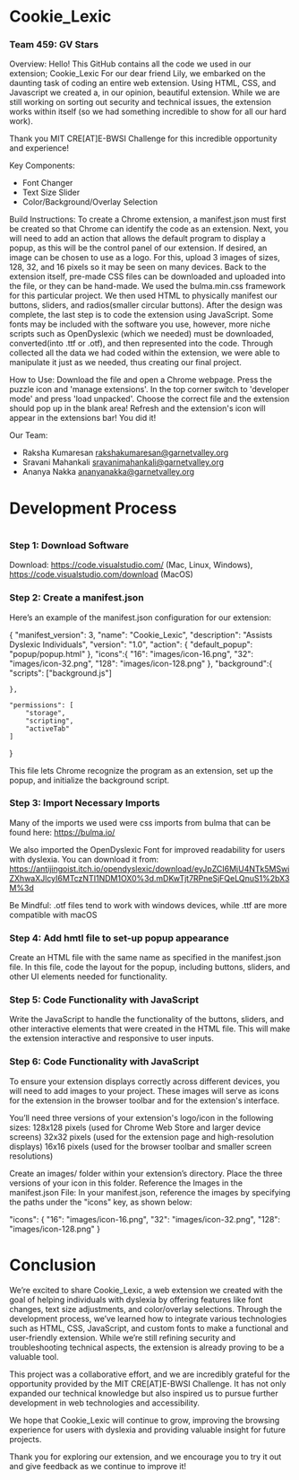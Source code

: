 <h1>Cookie_Lexic</h1>

<h3>Team 459: GV Stars</h3>

Overview:
Hello! This GitHub contains all the code we used in our extension; Cookie_Lexic
For our dear friend Lily, we embarked on the daunting task of coding an entire web extension. Using HTML, CSS, and Javascript we created a, in our opinion, beautiful extension. While we are still working on sorting out security and technical issues, the extension works within itself (so we had something incredible to show for all our hard work).

Thank you MIT CRE[AT]E-BWSI Challenge for this incredible opportunity and experience!

Key Components:
- Font Changer
- Text Size Slider
- Color/Background/Overlay Selection

Build Instructions:
To create a Chrome extension, a manifest.json must first be created so that Chrome can identify the code as an extension. Next, you will need to add an action that allows the default program to display a popup, as this will be the control panel of our extension. If desired, an image can be chosen to use as a logo. For this, upload 3 images of sizes, 128, 32, and 16 pixels so it may be seen on many devices. Back to the extension itself, pre-made CSS files can be downloaded and uploaded into the file, or they can be hand-made. We used the bulma.min.css framework for this particular project. We then used HTML to physically manifest our buttons, sliders, and radios(smaller circular buttons). After the design was complete, the last step is to code the extension using JavaScript. Some fonts may be included with the software you use, however, more niche scripts such as OpenDyslexic (which we needed) must be downloaded, converted(into .ttf or .otf), and then represented into the code. Through collected all the data we had coded within the extension, we were able to manipulate it just as we needed, thus creating our final project.


How to Use:
Download the file and open a Chrome webpage. Press the puzzle icon and 'manage extensions'. In the top corner switch to 'developer mode' and press 'load unpacked'. Choose the correct file and the extension should pop up in the blank area! Refresh and the extension's icon will appear in the extensions bar! You did it! 

Our Team:
- Raksha Kumaresan   rakshakumaresan@garnetvalley.org
- Sravani Mahankali  sravanimahankali@garnetvalley.org
- Ananya Nakka  ananyanakka@garnetvalley.org


<h1>Development Process<h1>
<h3> Step 1: Download Software </h3>


Download: https://code.visualstudio.com/ (Mac, Linux, Windows), https://code.visualstudio.com/download (MacOS)

<h3>Step 2: Create a manifest.json</h3>

Here’s an example of the manifest.json configuration for our extension:

{
    "manifest_version": 3,
    "name": "Cookie_Lexic",
    "description": "Assists Dyslexic Individuals",
    "version": "1.0",
    "action": {
        "default_popup": "popup/popup.html"
    },
    "icons":{
        "16": "images/icon-16.png",
        "32": "images/icon-32.png",
        "128": "images/icon-128.png"
    },
    "background":{
        "scripts": ["background.js"]
        
    },
    
    "permissions": [
        "storage",
        "scripting",
        "activeTab"
    ]
}

This file lets Chrome recognize the program as an extension, set up the popup, and initialize the background script.

<h3>Step 3: Import Necessary Imports</h3>

Many of the imports we used were css imports from bulma that can be found here: https://bulma.io/

We also imported the OpenDyslexic Font for improved readability for users with dyslexia. You can download it from: https://antijingoist.itch.io/opendyslexic/download/eyJpZCI6MjU4NTk5MSwiZXhwaXJlcyI6MTczNTI1NDM1OX0%3d.mDKwTjt7RPneSjFQeLQnuS1%2bX3M%3d

Be Mindful: .otf files tend to work with windows devices, while .ttf are more compatible with macOS

<h3>Step 4: Add hmtl file to set-up popup appearance</h3>

Create an HTML file with the same name as specified in the manifest.json file. In this file, code the layout for the popup, including buttons, sliders, and other UI elements needed for functionality.

<h3>Step 5: Code Functionality with JavaScript</h3>

Write the JavaScript to handle the functionality of the buttons, sliders, and other interactive elements that were created in the HTML file. This will make the extension interactive and responsive to user inputs.

<h3>Step 6: Code Functionality with JavaScript</h3>

To ensure your extension displays correctly across different devices, you will need to add images to your project. These images will serve as icons for the extension in the browser toolbar and for the extension's interface.

You’ll need three versions of your extension's logo/icon in the following sizes:
128x128 pixels (used for Chrome Web Store and larger device screens)
32x32 pixels (used for the extension page and high-resolution displays)
16x16 pixels (used for the browser toolbar and smaller screen resolutions)

Create an images/ folder within your extension’s directory.
Place the three versions of your icon in this folder.
Reference the Images in the manifest.json File: In your manifest.json, reference the images by specifying the paths under the "icons" key, as shown below:

"icons": {
    "16": "images/icon-16.png",
    "32": "images/icon-32.png",
    "128": "images/icon-128.png"
}

<h1>Conclusion</h1>

We’re excited to share Cookie_Lexic, a web extension we created with the goal of helping individuals with dyslexia by offering features like font changes, text size adjustments, and color/overlay selections. Through the development process, we’ve learned how to integrate various technologies such as HTML, CSS, JavaScript, and custom fonts to make a functional and user-friendly extension. While we’re still refining security and troubleshooting technical aspects, the extension is already proving to be a valuable tool.

This project was a collaborative effort, and we are incredibly grateful for the opportunity provided by the MIT CRE[AT]E-BWSI Challenge. It has not only expanded our technical knowledge but also inspired us to pursue further development in web technologies and accessibility.

We hope that Cookie_Lexic will continue to grow, improving the browsing experience for users with dyslexia and providing valuable insight for future projects.

Thank you for exploring our extension, and we encourage you to try it out and give feedback as we continue to improve it!


